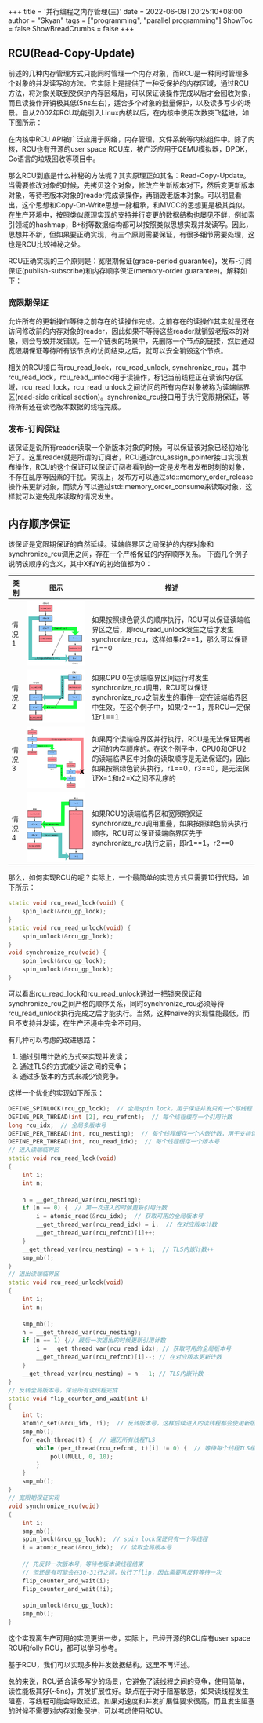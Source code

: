 +++
title = '并行编程之内存管理(三)'
date = 2022-06-08T20:25:10+08:00
author = "Skyan"
tags = ["programming", "parallel programming"]
ShowToc = false
ShowBreadCrumbs = false
+++

## RCU(Read-Copy-Update)

前述的几种内存管理方式只能同时管理一个内存对象，而RCU是一种同时管理多个对象的并发读写的方法。它实际上是提供了一种受保护的内存区域，通过RCU方法，将对象关联到受保护内存区域后，可以保证读操作完成以后才会回收对象，而且读操作开销极其低(5ns左右)，适合多个对象的批量保护，以及读多写少的场景。自从2002年RCU功能引入Linux内核以后，在内核中使用次数突飞猛进，如下图所示：

在内核中RCU API被广泛应用于网络，内存管理，文件系统等内核组件中。除了内核，RCU也有开源的user space RCU库，被广泛应用于QEMU模拟器，DPDK，Go语言的垃圾回收等项目中。

那么RCU到底是什么神秘的方法呢？其实原理正如其名：Read-Copy-Update。当需要修改对象的时候，先拷贝这个对象，修改产生新版本对下，然后变更新版本对象，等待老版本对象的reader完成读操作，再销毁老版本对象。可以明显看出，这个思想和Copy-On-Write思想一脉相承，和MVCC的思想更是极其类似。在生产环境中，按照类似原理实现的支持并行变更的数据结构也屡见不鲜，例如索引领域的hashmap，B+树等数据结构都可以按照类似思想实现并发读写。因此，思想并不新，但如果要正确实现，有三个原则需要保证，有很多细节需要处理，这也是RCU比较神秘之处。

RCU正确实现的三个原则是：宽限期保证(grace-period guarantee)，发布-订阅保证(publish-subscribe)和内存顺序保证(memory-order guarantee)。解释如下：

### 宽限期保证
允许所有的更新操作等待之前存在的读操作完成。之前存在的读操作其实就是还在访问修改前的内存对象的reader，因此如果不等待这些reader就销毁老版本的对象，则会导致并发错误。在一个链表的场景中，先删除一个节点的链接，然后通过宽限期保证等待所有该节点的访问结束之后，就可以安全销毁这个节点。

相关的RCU接口有rcu_read_lock，rcu_read_unlock, synchronize_rcu，其中rcu_read_lock，rcu_read_unlock用于读操作，标记当前线程正在读该内存区域，rcu_read_lock，rcu_read_unlock之间访问的所有内存对象被称为读端临界区(read-side critical section)。synchronize_rcu接口用于执行宽限期保证，等待所有还在读老版本数据的线程完成。

### 发布-订阅保证
该保证是说所有reader读取一个新版本对象的时候，可以保证该对象已经初始化好了。这里reader就是所谓的订阅者，RCU通过rcu_assign_pointer接口实现发布操作，RCU的这个保证可以保证订阅者看到的一定是发布者发布时刻的对象，不存在乱序等因素的干扰。实现上，发布方可以通过std::memory_order_release操作来更新对象，而读方可以通过std::memory_order_consume来读取对象，这样就可以避免乱序读取的情况发生。

## 内存顺序保证
该保证是宽限期保证的自然延续。读端临界区之间保护的内存对象和synchronize_rcu调用之间，存在一个严格保证的内存顺序关系。
下面几个例子说明该顺序的含义，其中X和Y的初始值都为0：

| 类别 | 图示  | 描述 |
| --- | ---   | --- |
| 情况1 | ![情况1](rcu1.png) | 如果按照绿色箭头的顺序执行，RCU可以保证读端临界区之后，即rcu_read_unlock发生之后才发生synchronize_rcu，这样如果r2==1，那么可以保证r1==0 |
| 情况2 | ![情况2](rcu2.png) | 如果CPU 0在读端临界区间运行时发生synchronize_rcu调用，RCU可以保证synchronize_rcu之前发生的事件一定在读端临界区中生效。在这个例子中，如果r2==1，那RCU一定保证r1==1 |
| 情况3 | ![情况3](rcu3.png) | 如果两个读端临界区并行执行，RCU是无法保证两者之间的内存顺序的。在这个例子中，CPU0和CPU2的读端临界区中对象的读取顺序是无法保证的，因此如果按照绿色箭头执行，r1==0，r3==0，是无法保证X=1和r2=X之间不乱序的  |
| 情况4 | ![情况4](rcu4.png) | 如果RCU的读端临界区和宽限期保证synchronize_rcu调用重叠，如果按照绿色箭头执行顺序，RCU可以保证读端临界区先于synchronize_rcu执行之前，即r1==1，r2==0 |


那么，如何实现RCU的呢？实际上，一个最简单的实现方式只需要10行代码，如下所示：
```cpp
static void rcu_read_lock(void) {
    spin_lock(&rcu_gp_lock);
}
static void rcu_read_unlock(void) {
    spin_unlock(&rcu_gp_lock);
}
void synchronize_rcu(void) {
    spin_lock(&rcu_gp_lock);
    spin_unlock(&rcu_gp_lock); 
}
```

可以看出rcu_read_lock和rcu_read_unlock通过一把锁来保证和synchronize_rcu之间严格的顺序关系，同时synchronize_rcu必须等待rcu_read_unlock执行完成之后才能执行。当然，这种naive的实现性能最低，而且不支持并发读，在生产环境中完全不可用。

有几种可以考虑的改进思路：
1. 通过引用计数的方式来实现并发读；
2. 通过TLS的方式减少读之间的竞争；
3. 通过多版本的方式来减少锁竞争。

这样一个优化的实现如下所示：
```cpp
DEFINE_SPINLOCK(rcu_gp_lock);  // 全局spin lock，用于保证并发只有一个写线程
DEFINE_PER_THREAD(int [2], rcu_refcnt);  // 每个线程缓存一个引用计数
long rcu_idx;  // 全局多版本号
DEFINE_PER_THREAD(int, rcu_nesting);  // 每个线程缓存一个内嵌计数，用于支持读端临界区的重复进入
DEFINE_PER_THREAD(int, rcu_read_idx);  // 每个线程缓存一个版本号
// 进入读端临界区
static void rcu_read_lock(void)
{
	int i;
	int n;

	n = __get_thread_var(rcu_nesting);
	if (n == 0) {  // 第一次进入的时候更新引用计数
		i = atomic_read(&rcu_idx);  // 获取可用的全局版本号
		__get_thread_var(rcu_read_idx) = i;  // 在对应版本计数
		__get_thread_var(rcu_refcnt)[i]++;
	}
	__get_thread_var(rcu_nesting) = n + 1;  // TLS内嵌计数++
	smp_mb();
}
// 退出读端临界区
static void rcu_read_unlock(void)
{
	int i;
	int n;

	smp_mb();
	n = __get_thread_var(rcu_nesting);
	if (n == 1) {// 最后一次退出的时候更新引用计数
		i = __get_thread_var(rcu_read_idx); // 获取可用的全局版本号
		__get_thread_var(rcu_refcnt)[i]--; // 在对应版本更新计数
	}
	__get_thread_var(rcu_nesting) = n - 1; // TLS内嵌计数--
}
// 反转全局版本号，保证所有读线程完成
static void flip_counter_and_wait(int i)
{
	int t;
	atomic_set(&rcu_idx, !i);  // 反转版本号，这样后续进入的读线程都会使用新版本号
	smp_mb();
	for_each_thread(t) {  // 遍历所有线程TLS
		while (per_thread(rcu_refcnt, t)[i] != 0) {  // 等待每个线程TLS缓存的引用计数为0
			poll(NULL, 0, 10);
		}
	}
	smp_mb();
}
// 宽限期保证实现
void synchronize_rcu(void)
{
	int i;
	smp_mb();
	spin_lock(&rcu_gp_lock);  // spin lock保证只有一个写线程
	i = atomic_read(&rcu_idx);  // 读取全局版本号

    // 先反转一次版本号，等待老版本读线程结束
    // 但还是有可能会在30-31行之间，执行了flip，因此需要再反转等待一次
	flip_counter_and_wait(i);
	flip_counter_and_wait(!i);

	spin_unlock(&rcu_gp_lock);
	smp_mb();
}
```

这个实现离生产可用的实现更进一步，实际上，已经开源的RCU库有user space RCU和folly RCU，都可以学习参考。

基于RCU，我们可以实现多种并发数据结构。这里不再详述。

总的来说，RCU适合读多写少的场景，它避免了读线程之间的竞争，使用简单，读性能极其好(~5ns)，并发扩展性好。缺点在于对于阻塞敏感，如果读线程发生阻塞，写线程可能会导致延迟。如果对速度和并发扩展性要求很高，而且发生阻塞的时候不需要对内存对象保护，可以考虑使用RCU。
